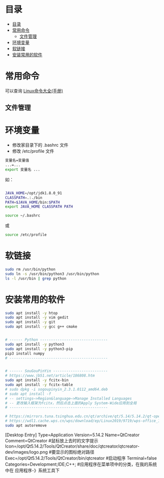 # 目录
- [目录](#目录)
- [常用命令](#常用命令)
  - [文件管理](#文件管理)
- [环境变量](#环境变量)
- [软链接](#软链接)
- [安装常用的软件](#安装常用的软件)

# 常用命令
可以查询 [Linux命令大全(手册)](https://www.linuxcool.com/)
## 文件管理
# 环境变量
- 修改家目录下的 .bashrc 文件
- 修改 /etc/profile 文件

```bash
变量名=变量值
...=...
export 变量名 ...
```

如：
```bash

JAVA_HOME=/opt/jdk1.8.0_91
CLASSPATH=.:./bin
PATH=$JAVA_HOME/bin:$PATH
export JAVA_HOME CLASSPATH PATH
```


```bash
source ~/.bashrc
```
或
```bash
source /etc/profile
```
# 软链接
```bash
sudo rm /usr/bin/python
sudo ln -s /usr/bin/python3 /usr/bin/python
ls -l /usr/bin | grep python
```

# 安装常用的软件
```bash
sudo apt install -y htop
sudo apt install -y vim gedit
sudo apt install -y git
sudo apt install -y gcc g++ cmake


# ------ Python -------------------------------
sudo apt install -y python3
sudo apt install -y python3-pip
pip3 install numpy
# ---------------------------------------------


# ------ SouGouPinYin -------------------------
# https://www.jb51.net/article/186808.htm
sudo apt install -y fcitx-bin
sudo apt install -y fcitx-table
# sudo dpkg -i sogoupinyin_2.3.1.0112_amd64.deb
# sudo apt install -f
# -- settings–>Region&language–>Manage Installed Languages
# -- 更改输入框架为fcitx，然后点击上面的Apply System-Wide应用到全局
# ---------------------------------------------

# https://mirrors.tuna.tsinghua.edu.cn/qt/archive/qt/5.14/5.14.2/qt-opensource-linux-x64-5.14.2.run
# https://wdl1.cache.wps.cn/wps/download/ep/Linux2019/9719/wps-office_11.1.0.9719_amd64.deb
sudo apt autoremove
```



[Desktop Entry]
Type=Application
Version=5.14.2
Name=QtCreator
Comment=QtCreator #鼠标放上去时的文字提示
Icon=/opt/Qt5.14.2/Tools/QtCreator/share/doc/qtcreator/qtcreator-dev/images/logo.png #要显示的图标绝对路径
Exec=/opt/Qt5.14.2/Tools/QtCreator/bin/qtcreator #启动程序
Terminal=false
Categories=Development;IDE;C++; #应用程序在菜单项中的分类，在我的系统中在 应用程序-》系统工具下
